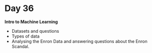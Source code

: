 # Day 36
**Intro to Machine Learning**
* Datasets and questions
* Types of data
* Analysing the Enron Data and answering questions about the Enron Scandal.
